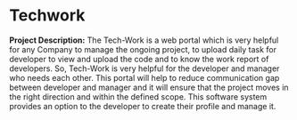 # Techwork
**Project Description:**
The Tech-Work  is a web portal which is very helpful for any Company to manage the ongoing project, to upload daily task for developer to view and upload the code and to know the work report of developers. So, Tech-Work is very helpful for the developer and manager who needs each other. This portal will help to reduce communication gap between developer and manager and it will ensure that the project moves in the right direction and within the defined scope. This software system provides an option to the developer to create their profile and manage it.
